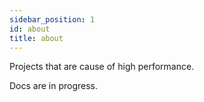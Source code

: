 ```yaml
---
sidebar_position: 1
id: about
title: about
---
```


Projects that are cause of high performance.

Docs are in progress.
